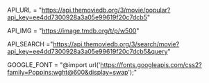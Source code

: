 API_URL = "https://api.themoviedb.org/3/movie/popular?api_key=ee4dd7300928a3a05e99619f20c7dcb5"

API_IMG = "https://image.tmdb.org/t/p/w500"

API_SEARCH ="https://api.themoviedb.org/3/search/movie?api_key=ee4dd7300928a3a05e99619f20c7dcb5&query"

GOOGLE_FONT = "@import url('https://fonts.googleapis.com/css2?family=Poppins:wght@600&display=swap');"